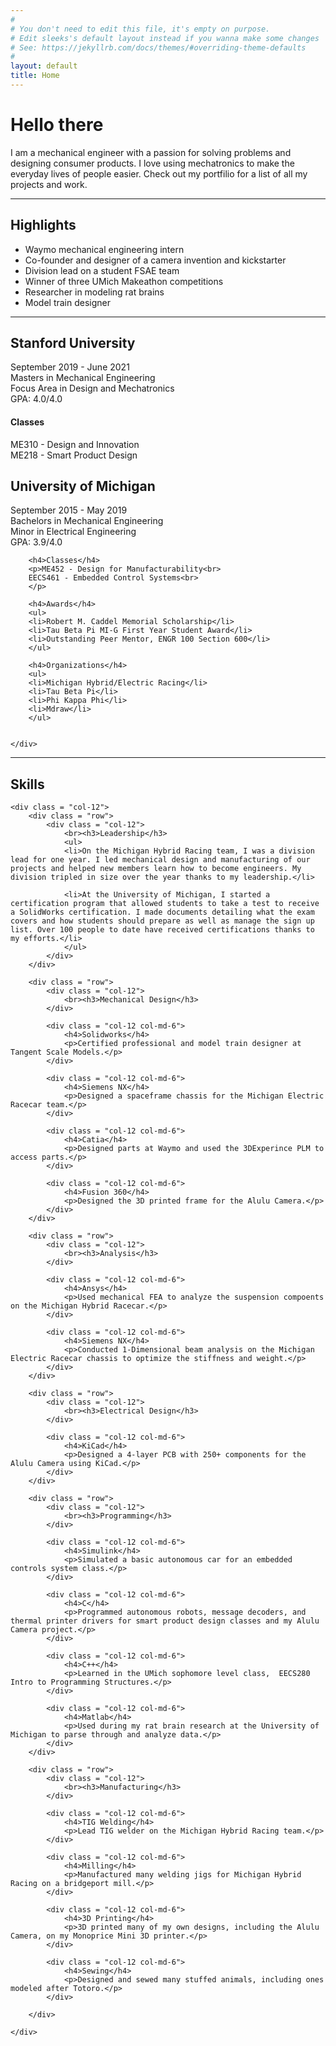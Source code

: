```yaml
---
#
# You don't need to edit this file, it's empty on purpose.
# Edit sleeks's default layout instead if you wanna make some changes
# See: https://jekyllrb.com/docs/themes/#overriding-theme-defaults
#
layout: default
title: Home
---
```


# Hello there
I am a mechanical engineer with a passion for solving problems and designing consumer products. I love using mechatronics to make the everyday lives of people easier. Check out my portfilio for a list of all my projects and work.  

---

<div class = "row">
        <h2>Highlights</h2>
        <ul>
        <li>Waymo mechanical engineering intern</li>
        <li>Co-founder and designer of a camera invention and kickstarter</li>
        <li>Division lead on a student FSAE team</li>
        <li>Winner of three UMich Makeathon competitions</li>
        <li>Researcher in modeling rat brains</li>
        <li>Model train designer</li>
        </ul>
</div>

 ---

<div class="row">
    <div class = "col-12 col-md-6">
        <h2>Stanford University</h2>
        <p>September 2019 - June 2021<br>
        Masters in Mechanical Engineering<br>
        Focus Area in Design and Mechatronics<br>
        GPA: 4.0/4.0<br>
        </p>
        <h4>Classes</h4>
        <p>ME310 - Design and Innovation<br>
        ME218 - Smart Product Design<br>
        </p>
    </div>
    <div class = "col-12 col-md-6">
        <h2>University of Michigan</h2>
        <p>September 2015 - May 2019<br>
        Bachelors in Mechanical Engineering<br>
        Minor in Electrical Engineering<br>
        GPA: 3.9/4.0<br>
        </p>

        <h4>Classes</h4>
        <p>ME452 - Design for Manufacturability<br>
        EECS461 - Embedded Control Systems<br>
        </p>
        
        <h4>Awards</h4>
        <ul>
        <li>Robert M. Caddel Memorial Scholarship</li>
        <li>Tau Beta Pi MI-G First Year Student Award</li>
        <li>Outstanding Peer Mentor, ENGR 100 Section 600</li>
        </ul>

        <h4>Organizations</h4>
        <ul>
        <li>Michigan Hybrid/Electric Racing</li>
        <li>Tau Beta Pi</li>
        <li>Phi Kappa Phi</li>
        <li>Mdraw</li>
        </ul>

        
    </div>
</div>

<!-- Education in markdown -->
<!-- ## Stanford University
September 2019 - June 2021  
Masters in Mechanical Engineering  
Focus Area in Design and Mechatronics  
GPA: 4.0/4.0  

### Classes
ME310 - Design and Innovation  
ME218 - Smart Product Design  

## University of Michigan
September 2015 - May 2019  
Bachelors in Mechanical Engineering  
Minor in Electrical Engineering  
GPA: 3.9/4.0  

### Classes
ME452 - Design for Manufacturability  
EECS461 - Embedded Control Systems  

### Organizations
Michigan Hybrid/Electric Racing  
Tau Beta Pi  
Phi Kappa Phi  
Mdraw  

### Awards
Robert M. Caddel Memorial Scholarship  
Tau Beta Pi MI-G First Year Student Award  
Outstanding Peer Mentor, ENGR 100 Section 600  
 -->

---

<div class = "row">
    <h2>Skills</h2>

    <div class = "col-12">
        <div class = "row">
            <div class = "col-12">
                <br><h3>Leadership</h3>
                <ul>
                <li>On the Michigan Hybrid Racing team, I was a division lead for one year. I led mechanical design and manufacturing of our projects and helped new members learn how to become engineers. My division tripled in size over the year thanks to my leadership.</li>
                
                <li>At the University of Michigan, I started a certification program that allowed students to take a test to receive a SolidWorks certification. I made documents detailing what the exam covers and how students should prepare as well as manage the sign up list. Over 100 people to date have received certifications thanks to my efforts.</li>
                </ul>
            </div>
        </div>

        <div class = "row">
            <div class = "col-12">
                <br><h3>Mechanical Design</h3>
            </div>

            <div class = "col-12 col-md-6">
                <h4>Solidworks</h4>
                <p>Certified professional and model train designer at Tangent Scale Models.</p>
            </div>

            <div class = "col-12 col-md-6">
                <h4>Siemens NX</h4>
                <p>Designed a spaceframe chassis for the Michigan Electric Racecar team.</p>
            </div>

            <div class = "col-12 col-md-6">
                <h4>Catia</h4>
                <p>Designed parts at Waymo and used the 3DExperince PLM to access parts.</p>
            </div>

            <div class = "col-12 col-md-6">
                <h4>Fusion 360</h4>
                <p>Designed the 3D printed frame for the Alulu Camera.</p>
            </div>
        </div>

        <div class = "row">
            <div class = "col-12">
                <br><h3>Analysis</h3>
            </div>
            
            <div class = "col-12 col-md-6">
                <h4>Ansys</h4>
                <p>Used mechanical FEA to analyze the suspension compoents on the Michigan Hybrid Racecar.</p>
            </div>

            <div class = "col-12 col-md-6">
                <h4>Siemens NX</h4>
                <p>Conducted 1-Dimensional beam analysis on the Michigan Electric Racecar chassis to optimize the stiffness and weight.</p>
            </div>
        </div>

        <div class = "row">
            <div class = "col-12">
                <br><h3>Electrical Design</h3>
            </div>
            
            <div class = "col-12 col-md-6">
                <h4>KiCad</h4>
                <p>Designed a 4-layer PCB with 250+ components for the Alulu Camera using KiCad.</p>
            </div>
        </div>

        <div class = "row">
            <div class = "col-12">
                <br><h3>Programming</h3>
            </div>

            <div class = "col-12 col-md-6">
                <h4>Simulink</h4>
                <p>Simulated a basic autonomous car for an embedded controls system class.</p>
            </div>

            <div class = "col-12 col-md-6">
                <h4>C</h4>
                <p>Programmed autonomous robots, message decoders, and thermal printer drivers for smart product design classes and my Alulu Camera project.</p>
            </div>

            <div class = "col-12 col-md-6">
                <h4>C++</h4>
                <p>Learned in the UMich sophomore level class,  EECS280 Intro to Programming Structures.</p>
            </div>

            <div class = "col-12 col-md-6">
                <h4>Matlab</h4>
                <p>Used during my rat brain research at the University of Michigan to parse through and analyze data.</p>
            </div>
        </div>

        <div class = "row">
            <div class = "col-12">
                <br><h3>Manufacturing</h3>
            </div>
            
            <div class = "col-12 col-md-6">
                <h4>TIG Welding</h4>
                <p>Lead TIG welder on the Michigan Hybrid Racing team.</p>
            </div>

            <div class = "col-12 col-md-6">
                <h4>Milling</h4>
                <p>Manufactured many welding jigs for Michigan Hybrid Racing on a bridgeport mill.</p>
            </div>

            <div class = "col-12 col-md-6">
                <h4>3D Printing</h4>
                <p>3D printed many of my own designs, including the Alulu Camera, on my Monoprice Mini 3D printer.</p>
            </div>

            <div class = "col-12 col-md-6">
                <h4>Sewing</h4>
                <p>Designed and sewed many stuffed animals, including ones modeled after Totoro.</p>
            </div>

        </div>

    </div>

</div>


